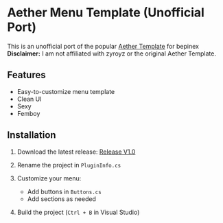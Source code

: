 # Aether Menu Template (Unofficial Port)

This is an unofficial port of the popular [Aether Template](https://github.com/zyroyz/AetherMiniPadTemp)
for bepinex
**Disclaimer:** I am not affiliated with zyroyz or the original Aether Template.

## Features
- Easy-to-customize menu template
- Clean UI
- Sexy
- Femboy

## Installation

1. Download the latest release:  [Release V1.0](https://github.com/xfi0/Aether-Mini-Pad-Temp/releases/download/Release-V1.0/AetherMiniPadTemp-main.rar)

2. Rename the project in `PluginInfo.cs`

3. Customize your menu:
   - Add buttons in `Buttons.cs`
   - Add sections as needed

4. Build the project (`Ctrl + B` in Visual Studio)
